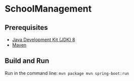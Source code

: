# SchoolManagement

Prerequisites
-------------

* [Java Development Kit (JDK) 8](http://www.oracle.com/technetwork/java/javase/downloads/jdk8-downloads-2133151.html)
* [Maven](https://maven.apache.org/download.cgi)

Build and Run
-------------
 
Run in the command line:
	```
	mvn package
	mvn spring-boot:run
	```
